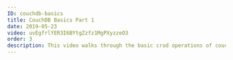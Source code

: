 ```yaml
---
ID: couchdb-basics
title: CouchDB Basics Part 1 
date: 2019-05-23
video: uvEgfrlYER3I6BYtgZzfz1MgPXyzzeO3 
order: 3
description: This video walks through the basic crud operations of couchdb, how to create a document, read a document, update a document and remove a document.
---
```



